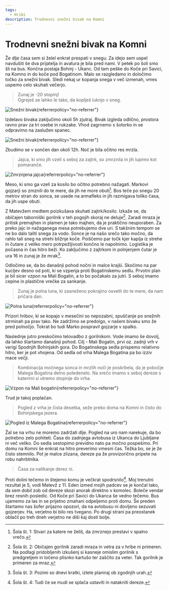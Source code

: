 ```yaml
---
tags:
  - Hribi
description: Trodnevni snežni bivak na Komni
---
```


# Trodnevni snežni bivak na Komni

Že dlje časa sem si želel enkrat prespati v snegu. Za idejo sem uspel navdušiti še dva prijatelja in avatura je bila pred nami. V petek po šoli smo šli na bus. Končna postaja Bohinj - Ukanc. Od tam peške do Koče pri Savici, na Komno in do koče pod Bogatinom. Malo se razgledamo in določimo točko za snežni bivak. Sledi nekaj ur kopanja snega v več izmenah, vmes uspemo celo skuhati večerjo.

  > Zunaj je -20 stopinj! <br /> 
  > Ogreješ se lahko le tako, da koplješ luknjo v sneg.

![Snežni bivak](https://lh3.googleusercontent.com/pw/AP1GczNR_GFrTry4rNZUOpVv4eeZHx_K6Kk9Ct7ypv1Ejgb6onabjLgOtDpFsgpX50F1Z1VHRWZ-XQv2Ky8EF4OrvSac2J9dQ8mw-A6hX7KhTGPT_usH32A6mAsIhw-pN-Rj-ZwaC0PYGh1RxN-0XcEubEZX3g=w1369-h913-s-no-gm?authuser=0 "Snežni bivak"){referrerpolicy="no-referrer"}

Izdelavo bivaka zaključimo okoli 5h zjutraj. Bivak izgleda odlično, prostora ravno prav za tri osebe in rukzake. Vhod zagrnemo s šotorko in se odpravimo na zaslužen spanec. 

![Snežni bivak](https://lh3.googleusercontent.com/pw/AP1GczPvbJXhuXinltl0JcHmvc1QVhSYZ_hlvxbJRFF82Ou5R4p0ZqCzY3Gdxcl6Ar3bZK3k2HXCB60DLE68sEFP7IQrS9rpDcA0_qKflmyBA4P92ylyX5UGrvVYtbMNUJ7z5vfmb0CC8hLPqkbP7zgrHRUiBA=w609-h913-s-no-gm?authuser=0 "Snežni bivak"){referrerpolicy="no-referrer"}

Zbudimo se v sončen dan okoli 12h. Noč je bila očitno res mrzla. 

  > Jajca, ki smo jih vzeli s seboj za zajtrk, so zmrznila in jih lupimo kot pomaranče. 

![Zmrznjena jajca](https://lh3.googleusercontent.com/pw/AP1GczPh-6cC2-iMHhNDZOw5C85rhGQuMpS7jRDbcjBDZVxPyvKHlltQ1BfnOcBvVzNsGtfj2MYi_t7e0NiABT5fyJ4Z2svh5TljYyyCnC0uLwCtOxqFdTSfUzzUwLcwyarXeuT7auLiYZmqfa9LDb4uOrIAew=w609-h913-s-no-gm?authuser=0 "Zmrznjena jajca"){referrerpolicy="no-referrer"}

Meso, ki smo ga vzeli za kosilo bo očitno potrebno nažagati. Markovi gojzarji so zmznili do te mere, da jih ne more obuti[^1]. Bos teče po snegu 20 metrov stran do sonca, se usede na armafleks in jih razmigava toliko časa, da jih uspe obuti. 

[^1]: Šola št. 1: Stvari za katere ne želiš, da zmrznejo prestavi v spalno vrečo.

Z Matevžem medtem poizkušava skuhati zajtrk/kosilo. Izkaže se, da običajen taborniški gorilnik v teh pogojih skoraj ne deluje[^2]. Zaradi mraza je pritisk premajhen in plamen je tako majhen, da je praktično neuporaben. Za preko jajc in nažaganega mesa potrebujemo dve uri. S takšnim tempom se ne bo dalo taliti snega za vodo. Sonce je na našo srečo tako močno, da rahlo tali sneg na strehi bližnje koče. Poiščemo par točk kjer kaplja iz strehe in čutare z veliko mero potrpežljivosti končno le napolnimo. Logistika je počasna in čas hitro beži. Ko zaključimo z zajtrkom in polnjenjem čutar je ura 16 in zunaj je že mrak[^3]. 

[^2]: Šola št. 2: Običajen gorilnik zaradi mraza in vetra za v hribe ni primeren. Na podlagi pridobljenih izkušenj si kasneje omislim gorilnik s predgretjem in ločeno plisnko kartušo ter zaščito za veter. Tak gorilnik je primeren za mraz.

[^3]: Šola št. 3: Pozimi so dnevi kratki, izlete planiraj ob zgodnjih urah.

Odločimo se, da bo današnji pohod nočni in malce krajši. Skočimo na par kucljev desno od poti, ki se vzpenja proti Bogatinskemu sedlu. Prvotni plan je bil sicer vzpon na Mali Bogatin, a to bo počakalo za jutri. S seboj imamo cepine in plastične vrečke za sankanje. 

  > Zunaj je polna luna, ki zasneženo pokrajino osvetli do te mere, da nam pričara dan. 

![Polna luna](https://lh3.googleusercontent.com/pw/AP1GczOU_0jgS9bRTlLEO3CbNiajSLz4Ij-RgYi4nF7vnS4InApGRGWRqcrqxY3i8m--yNco36zc1rPoufG6_WHaDIhvyZPeHvlQx0Cx2sA0gMdoSTXXrxcM7Db_N-QVYxfZ9bh9MxY3trmTZj2RV7RXq5jbwA=w609-h913-s-no-gm?authuser=0 "Polna luna"){referrerpolicy="no-referrer"}
  
Prizori hribov, ki se kopajo v mesečini so nepozabni, spuščanje po snežnih strminah pa prav tako. Ne zadržimo se predolgo, v našem bivaku smo že pred polnočjo. Tokrat bo tudi Marko pospravil gojzarje v spalko. 

Naslednje jutro preskočimo telovadbo z gorilnikom. Vode imamo še dovolj, da lahko štartamo današnji pohod. Cilj - Mali Bogatin, prvi oz. zadnji vrh v verigi Spodnjih Bohinjskih gora. Do Bogatinskega sedla prispemo relativno hitro, ker je pot vhojena. Od sedla od vrha Malega Bogatina pa bo izziv mace večji. 

  > Kombinacija močnega sonca in mrzlih noči je poskrbela, da je pobočje Malega Bogatina delno poledenelo. Na srečo imamo s seboj dereze s katerimi si utremo stopinje do vrha. 

![Vzpon na Mali bogatin](https://lh3.googleusercontent.com/pw/AP1GczO0CT5xM2I8vndEzx3PisOvgBLrea9JMdoceNK8o3ogy_YCgm3IjDJq6WtUHqxfmgiG6NAKOId6NT7vsxyrFQ_ESRu_Y5Oo6xuY0-N8rrzw4Tz9QM1VmiIsZCjWaOG-11x9B11jlfmma5Pug5BxF5RrhA=w1216-h913-s-no-gm?authuser=0 "Vzpon na Mali bogatin"){referrerpolicy="no-referrer"}

Trud je takoj poplačan. 

  > Pogled z vrha je čista desetka, seže preko doma na Komni in čisto do Bohinjskega jezera.

![Pogled iz Malega Bogatina](https://lh3.googleusercontent.com/pw/AP1GczOkeSqAe2914QjUhUTC8F5CPKER4fYbqvspGMF_8i_wHRRJIjOB-LmT771AV8-_OhMtXmHRJFKjW_rOCf43MGqNbpnkrQOvMKJPgsaCxdGntZabSoS8xIa40Vi6rmn07bVO58CiLGFJntxWaJqGUI9uCw=w1369-h913-s-no-gm?authuser=0 "Pogled iz Malega Bogatina"){referrerpolicy="no-referrer"}

Žal se na vrhu ne moremo zadržati dlje. Pogled na uro nam narekuje, da bo potrebno zelo pohiteti. Časa do zadnjega avtobusa iz Ukanca do Ljubljane ni več veliko. Do sedla sestopimo previdno nato pa močno pospešimo. Pri domu na Komni še enkrat na hitro preverimo vmesni čas. Težka bo, se je že čisto stemnilo. Pot je malce zlizana, dereze pa že provizorično pripete na robu nahrbtnika. 

  > Časa za natikanje derez ni. 
  
Proti dolini tečemo in štejemo komu je večkrat spodrsnilo[^4]. Moj trenutni rezultat je 5, vodi Matevž z 11. Eden izmed mojih padcev se je končal tako, da sem dobil zob od dereze skozi anorak direktno v komolec. Boleče vendar brez resnih posledic. Od Koče pri Savici do Ukanca še vedno tečemo. Bus ujamemo za las in se prijetno zmahani odpeljemo proti domu. Še preden štartamo nas šofer prijazno opozori, da na avtobusu ni dovljeno sezuvati gojzerjev. Ha, verjetno bi bilo res tvegano. Po drugi strani pa preostanek oblačil po treh dneh verjetno ne diši kaj dosti bolje.

[^4]: Šola št. 4: Tudi če se mudi se splača ustaviti in natakniti dereze.
